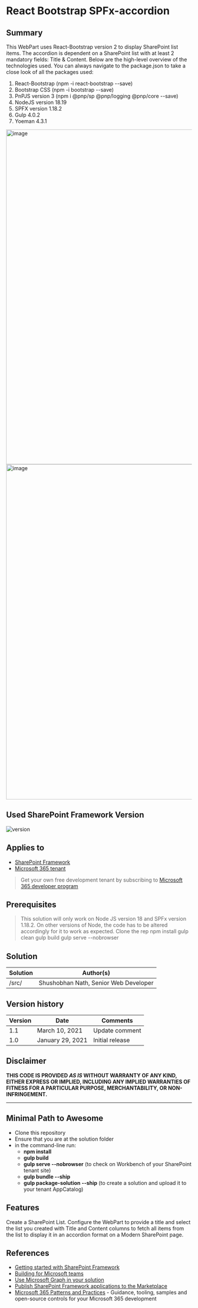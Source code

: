 # React Bootstrap SPFx-accordion

## Summary

This WebPart uses React-Bootstrap version 2 to display SharePoint list items. The accordion is dependent on a SharePoint list with at least 2 mandatory fields: Title & Content. Below are the high-level overview of the technologies used. You can always navigate to the package.json to take a close look of all the packages used:

1) React-Bootstrap (npm -i react-bootstrap --save)
2) Bootstrap CSS (npm -i bootstrap --save)
3) PnPJS version 3 (npm i @pnp/sp @pnp/logging @pnp/core --save)
4) NodeJS version 18.19
5) SPFX version 1.18.2
6) Gulp 4.0.2
7) Yoeman 4.3.1

<img width="906" alt="image" src="https://github.com/angularfirst/React-Accordion/assets/30344092/0076893c-9b72-47d7-b115-c1cbddc648b6">
<img width="907" alt="image" src="https://github.com/angularfirst/React-Accordion/assets/30344092/ac596e24-e163-4116-9319-fac430d5d478">

## Used SharePoint Framework Version

![version](https://img.shields.io/badge/version-1.18.2-green.svg)

## Applies to

- [SharePoint Framework](https://aka.ms/spfx)
- [Microsoft 365 tenant](https://docs.microsoft.com/en-us/sharepoint/dev/spfx/set-up-your-developer-tenant)

> Get your own free development tenant by subscribing to [Microsoft 365 developer program](http://aka.ms/o365devprogram)

## Prerequisites

> This solution will only work on Node JS version 18 and SPFx version 1.18.2. On other versions of Node, the code has to be altered accordingly for it to work as expected.
> Clone the rep
> npm install
> gulp clean
> gulp build
> gulp serve --nobrowser

## Solution

| Solution    | Author(s)                                               |
| ----------- | ------------------------------------------------------- |
| /src/ | Shushobhan Nath, Senior Web Developer |

## Version history

| Version | Date             | Comments        |
| ------- | ---------------- | --------------- |
| 1.1     | March 10, 2021   | Update comment  |
| 1.0     | January 29, 2021 | Initial release |

## Disclaimer

**THIS CODE IS PROVIDED _AS IS_ WITHOUT WARRANTY OF ANY KIND, EITHER EXPRESS OR IMPLIED, INCLUDING ANY IMPLIED WARRANTIES OF FITNESS FOR A PARTICULAR PURPOSE, MERCHANTABILITY, OR NON-INFRINGEMENT.**

---

## Minimal Path to Awesome

- Clone this repository
- Ensure that you are at the solution folder
- in the command-line run:
  - **npm install**
  - **gulp build** 
  - **gulp serve --nobrowser** (to check on Workbench of your SharePoint tenant site)
  - **gulp bundle --ship**
  - **gulp package-solution --ship** (to create a solution and upload it to your tenant AppCatalog)


## Features

Create a SharePoint List. 
Configure the WebPart to provide a title and select the list you created with Title and Content columns to fetch all items from the list to display it in an accordion format on a Modern SharePoint page.

## References

- [Getting started with SharePoint Framework](https://docs.microsoft.com/en-us/sharepoint/dev/spfx/set-up-your-developer-tenant)
- [Building for Microsoft teams](https://docs.microsoft.com/en-us/sharepoint/dev/spfx/build-for-teams-overview)
- [Use Microsoft Graph in your solution](https://docs.microsoft.com/en-us/sharepoint/dev/spfx/web-parts/get-started/using-microsoft-graph-apis)
- [Publish SharePoint Framework applications to the Marketplace](https://docs.microsoft.com/en-us/sharepoint/dev/spfx/publish-to-marketplace-overview)
- [Microsoft 365 Patterns and Practices](https://aka.ms/m365pnp) - Guidance, tooling, samples and open-source controls for your Microsoft 365 development
